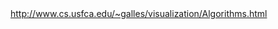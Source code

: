 <html><body><a href="http://www.cs.usfca.edu/~galles/visualization/Algorithms.html">http://www.cs.usfca.edu/~galles/visualization/Algorithms.html</a></body></html>